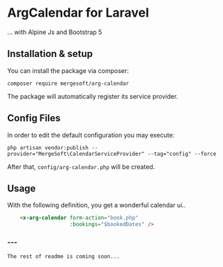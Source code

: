 # ArgCalendar for Laravel
... with Alpine Js and Bootstrap 5

## Installation & setup

You can install the package via composer:

    composer require mergesoft/arg-calendar
    
The package will automatically register its service provider.

## Config Files

In order to edit the default configuration you may execute:

```
php artisan vendor:publish --provider="MergeSoft\CalendarServiceProvider" --tag="config" --force
```

After that, `config/arg-calendar.php` will be created.

## Usage
With the following definition, you get a wonderful calendar ui..

```html
    <x-arg-calendar form-action="book.php" 
                    :bookings="$bookedDates" />
```




### ---
```
The rest of readme is coming soon...
```

